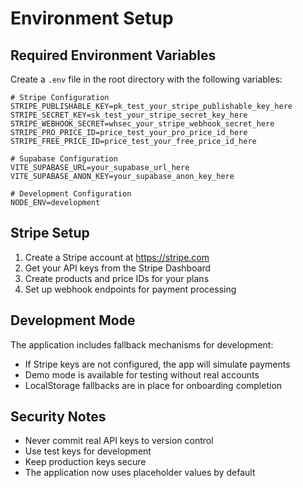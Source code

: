 # Environment Setup

## Required Environment Variables

Create a `.env` file in the root directory with the following variables:

```env
# Stripe Configuration
STRIPE_PUBLISHABLE_KEY=pk_test_your_stripe_publishable_key_here
STRIPE_SECRET_KEY=sk_test_your_stripe_secret_key_here
STRIPE_WEBHOOK_SECRET=whsec_your_stripe_webhook_secret_here
STRIPE_PRO_PRICE_ID=price_test_your_pro_price_id_here
STRIPE_FREE_PRICE_ID=price_test_your_free_price_id_here

# Supabase Configuration
VITE_SUPABASE_URL=your_supabase_url_here
VITE_SUPABASE_ANON_KEY=your_supabase_anon_key_here

# Development Configuration
NODE_ENV=development
```

## Stripe Setup

1. Create a Stripe account at https://stripe.com
2. Get your API keys from the Stripe Dashboard
3. Create products and price IDs for your plans
4. Set up webhook endpoints for payment processing

## Development Mode

The application includes fallback mechanisms for development:
- If Stripe keys are not configured, the app will simulate payments
- Demo mode is available for testing without real accounts
- LocalStorage fallbacks are in place for onboarding completion

## Security Notes

- Never commit real API keys to version control
- Use test keys for development
- Keep production keys secure
- The application now uses placeholder values by default 
